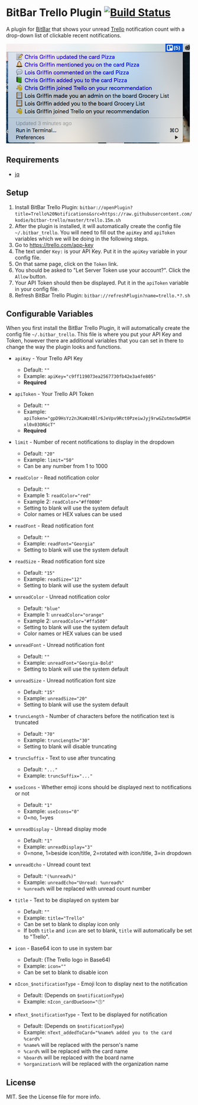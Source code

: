 # BitBar Trello Plugin [![Build Status](https://travis-ci.org/kodie/bitbar-trello.svg?branch=master)](https://travis-ci.org/kodie/bitbar-trello)
A plugin for [BitBar](https://github.com/matryer/bitbar) that shows your unread [Trello](https://trello.com) notification count with a drop-down list of clickable recent notifications.

![](/screenshot.png?raw=true)

## Requirements
* [jq](https://github.com/stedolan/jq)

## Setup
1. Install BitBar Trello Plugin: ```bitbar://openPlugin?title=Trello%20Notifications&src=https://raw.githubusercontent.com/kodie/bitbar-trello/master/trello.15m.sh```
2. After the plugin is installed, it will automatically create the config file `~/.bitbar_trello`. You will need to fill out the `apiKey` and `apiToken` variables which we will be doing in the following steps.
3. Go to https://trello.com/app-key
4. The text under `Key:` is your API Key. Put it in the `apiKey` variable in your config file.
5. On that same page, click on the `Token` link.
6. You should be asked to "Let Server Token use your account?". Click the `Allow` button.
7. Your API Token should then be displayed. Put it in the `apiToken` variable in your config file.
8. Refresh BitBar Trello Plugin: ```bitbar://refreshPlugin?name=trello.*?.sh```

## Configurable Variables
When you first install the BitBar Trello Plugin, it will automatically create the config file `~/.bitbar_trello`. This file is where you put your API Key and Token, however there are additional variables that you can set in there to change the way the plugin looks and functions.

* `apiKey` - Your Trello API Key
	* Default: `""`
	* Example: `apiKey="c9ff119073ea2567730fb42e3a4fe805"`
	* **Required**

* `apiToken` - Your Trello API Token
	* Default: `""`
	* Example: `apiToken="gpD9HsYz2nJKaWz4Blr6JeVpv9Rct0PzeiwJyj9rwGZutmoSwDM5Hxl0x03ORGcT"`
	* **Required**

* `limit` - Number of recent notifications to display in the dropdown
	* Default: `"20"`
	* Example: `limit="50"`
	* Can be any number from 1 to 1000

* `readColor` - Read notification color
	* Default: `""`
	* Example 1: `readColor="red"`
	* Example 2: `readColor="#ff0000"`
	* Setting to blank will use the system default
	* Color names or HEX values can be used

* `readFont` - Read notification font
	* Default: `""`
	* Example: `readFont="Georgia"`
	* Setting to blank will use the system default

* `readSize` - Read notification font size
	* Default: `"15"`
	* Example: `readSize="12"`
	* Setting to blank will use the system default

* `unreadColor` - Unread notification color
	* Default: `"blue"`
	* Example 1: `unreadColor="orange"`
	* Example 2: `unreadColor="#ffa500"`
	* Setting to blank will use the system default
	* Color names or HEX values can be used

* `unreadFont` - Unread notification font
	* Default: `""`
	* Example: `unreadFont="Georgia-Bold"`
	* Setting to blank will use the system default

* `unreadSize` - Unread notification font size
	* Default: `"15"`
	* Example: `unreadSize="20"`
	* Setting to blank will use the system default

* `truncLength` - Number of characters before the notification text is truncated
	* Default: `"70"`
	* Example: `truncLength="30"`
	* Setting to blank will disable truncating

* `truncSuffix` - Text to use after truncating
	* Default: `"..."`
	* Example: `truncSuffix="..."`

* `useIcons` - Whether emoji icons should be displayed next to notifications or not
	* Default: `"1"`
	* Example: `useIcons="0"`
	* 0=no, 1=yes

* `unreadDisplay` - Unread display mode
	* Default: `"1"`
	* Example: `unreadDisplay="3"`
	* 0=none, 1=beside icon/title, 2=rotated with icon/title, 3=in dropdown

* `unreadEcho` - Unread count text
	* Default: `"(%unread%)"`
	* Example: `unreadEcho="Unread: %unread%"`
	* `%unread%` will be replaced with unread count number

* `title` - Text to be displayed on system bar
	* Default: `""`
	* Example: `title="Trello"`
	* Can be set to blank to display icon only
	* If both `title` and `icon` are set to blank, `title` will automatically be set to "Trello".

* `icon` - Base64 icon to use in system bar
	* Default: (The Trello logo in Base64)
	* Example: `icon=""`
	* Can be set to blank to disable icon

* `nIcon_$notificationType` - Emoji Icon to display next to the notification
	* Default: (Depends on `$notificationType`)
	* Example: `nIcon_cardDueSoon="🕓"`

* `nText_$notificationType` - Text to be displayed for notification
	* Default: (Depends on `$notificationType`)
	* Example: `nText_addedToCard="%name% added you to the card %card%"`
	* `%name%` will be replaced with the person's name
	* `%card%` will be replaced with the card name
	* `%board%` will be replaced with the board name
	* `%organization%` will be replaced with the organization name

## License
MIT. See the License file for more info.
